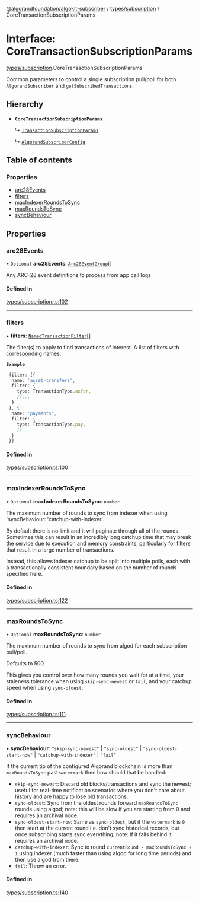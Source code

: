 [@algorandfoundation/algokit-subscriber](../README.md) / [types/subscription](../modules/types_subscription.md) / CoreTransactionSubscriptionParams

# Interface: CoreTransactionSubscriptionParams

[types/subscription](../modules/types_subscription.md).CoreTransactionSubscriptionParams

Common parameters to control a single subscription pull/poll for both `AlgorandSubscriber` and `getSubscribedTransactions`.

## Hierarchy

- **`CoreTransactionSubscriptionParams`**

  ↳ [`TransactionSubscriptionParams`](types_subscription.TransactionSubscriptionParams.md)

  ↳ [`AlgorandSubscriberConfig`](types_subscription.AlgorandSubscriberConfig.md)

## Table of contents

### Properties

- [arc28Events](types_subscription.CoreTransactionSubscriptionParams.md#arc28events)
- [filters](types_subscription.CoreTransactionSubscriptionParams.md#filters)
- [maxIndexerRoundsToSync](types_subscription.CoreTransactionSubscriptionParams.md#maxindexerroundstosync)
- [maxRoundsToSync](types_subscription.CoreTransactionSubscriptionParams.md#maxroundstosync)
- [syncBehaviour](types_subscription.CoreTransactionSubscriptionParams.md#syncbehaviour)

## Properties

### arc28Events

• `Optional` **arc28Events**: [`Arc28EventGroup`](types_arc_28.Arc28EventGroup.md)[]

Any ARC-28 event definitions to process from app call logs

#### Defined in

[types/subscription.ts:102](https://github.com/algorandfoundation/algokit-subscriber-ts/blob/main/src/types/subscription.ts#L102)

___

### filters

• **filters**: [`NamedTransactionFilter`](types_subscription.NamedTransactionFilter.md)[]

The filter(s) to apply to find transactions of interest.
A list of filters with corresponding names.

**`Example`**

```typescript
 filter: [{
  name: 'asset-transfers',
  filter: {
    type: TransactionType.axfer,
    //...
  }
 }, {
  name: 'payments',
  filter: {
    type: TransactionType.pay,
    //...
  }
 }]
```

#### Defined in

[types/subscription.ts:100](https://github.com/algorandfoundation/algokit-subscriber-ts/blob/main/src/types/subscription.ts#L100)

___

### maxIndexerRoundsToSync

• `Optional` **maxIndexerRoundsToSync**: `number`

The maximum number of rounds to sync from indexer when using `syncBehaviour: 'catchup-with-indexer'.

By default there is no limit and it will paginate through all of the rounds.
Sometimes this can result in an incredibly long catchup time that may break the service
due to execution and memory constraints, particularly for filters that result in a large number of transactions.

Instead, this allows indexer catchup to be split into multiple polls, each with a transactionally consistent
boundary based on the number of rounds specified here.

#### Defined in

[types/subscription.ts:122](https://github.com/algorandfoundation/algokit-subscriber-ts/blob/main/src/types/subscription.ts#L122)

___

### maxRoundsToSync

• `Optional` **maxRoundsToSync**: `number`

The maximum number of rounds to sync from algod for each subscription pull/poll.

Defaults to 500.

This gives you control over how many rounds you wait for at a time,
your staleness tolerance when using `skip-sync-newest` or `fail`, and
your catchup speed when using `sync-oldest`.

#### Defined in

[types/subscription.ts:111](https://github.com/algorandfoundation/algokit-subscriber-ts/blob/main/src/types/subscription.ts#L111)

___

### syncBehaviour

• **syncBehaviour**: ``"skip-sync-newest"`` \| ``"sync-oldest"`` \| ``"sync-oldest-start-now"`` \| ``"catchup-with-indexer"`` \| ``"fail"``

If the current tip of the configured Algorand blockchain is more than `maxRoundsToSync`
past `watermark` then how should that be handled:
 * `skip-sync-newest`: Discard old blocks/transactions and sync the newest; useful
   for real-time notification scenarios where you don't care about history and
   are happy to lose old transactions.
 * `sync-oldest`: Sync from the oldest rounds forward `maxRoundsToSync` rounds
   using algod; note: this will be slow if you are starting from 0 and requires
   an archival node.
 * `sync-oldest-start-now`: Same as `sync-oldest`, but if the `watermark` is `0`
   then start at the current round i.e. don't sync historical records, but once
   subscribing starts sync everything; note: if it falls behind it requires an
   archival node.
 * `catchup-with-indexer`: Sync to round `currentRound - maxRoundsToSync + 1`
   using indexer (much faster than using algod for long time periods) and then
   use algod from there.
 * `fail`: Throw an error.

#### Defined in

[types/subscription.ts:140](https://github.com/algorandfoundation/algokit-subscriber-ts/blob/main/src/types/subscription.ts#L140)
